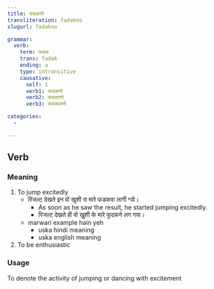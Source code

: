 ```yaml
---
title: फदकणो
transliteration: fadakno
slugurl: fadakno

grammar: 
  verb:
    term: फदक
    trans: fadak
    ending: a
    type: intransitive
    causative: 
      self: 1
      verb1: फदकणो
      verb2: फदकाणो
      verb3: फदकवाणो

categories:
  - 

---
```



## Verb
### Meaning
1. To jump excitedly
    - रिजल्ट देखते इन वो खुशी रा मारे फडकवा लागी ग्यो। 
      - As soon as he saw the result, he started jumping excitedly.
      - रिजल्ट देखते ही वो खुुशी के मारे फुदकने लग गया।
    - marwari example hain yeh
      - uska hindi meaning
      - uska english meaning
2. To be enthusiastic

### Usage 
To denote the activity of jumping or dancing with excitement